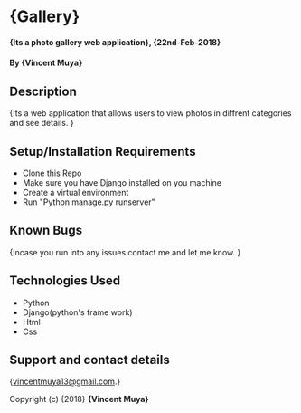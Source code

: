 # {Gallery}

#### {Its a photo gallery web application}, {22nd-Feb-2018}

#### By **{Vincent Muya}**

## Description

{Its a web application that allows users to view photos in diffrent categories and see details. }

## Setup/Installation Requirements

* Clone this Repo
* Make sure you have Django installed on you machine 
* Create a virtual environment 
* Run "Python manage.py runserver"

## Known Bugs

{Incase you run into any issues contact me and let me know. }

## Technologies Used

* Python
* Django(python's frame work)
* Html
* Css

## Support and contact details

{vincentmuya13@gmail.com.}

Copyright (c) {2018} **{Vincent Muya}**
